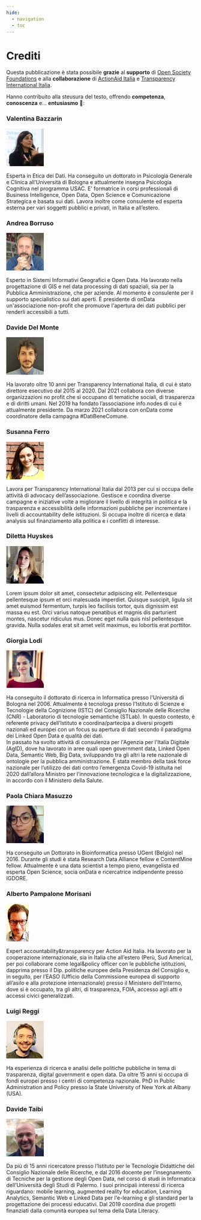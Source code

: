 ```yaml
---
hide:
  - navigation
  - toc
---
```


# Crediti



Questa pubblicazione è stata possibile **grazie** al **supporto** di [Open Society Foundations](https://www.opensocietyfoundations.org/) e alla **collaborazione** di [ActionAid Italia](https://www.actionaid.it/) e [Transparency International Italia](https://www.transparency.it/).

Hanno contribuito alla steusura del testo, offrendo **competenza**, **conoscenza** e... **entusiasmo** 🙏:

<div class="profilo">
<h3 class="nome">Valentina Bazzarin</h3>
<a href="https://twitter.com/VBazzarin"><img src="/images/people/valentina-bazzarin.jpg" class="foto-profilo"></a>
<p>Esperta in Etica dei Dati. Ha conseguito un dottorato in Psicologia Generale e Clinica all’Università di Bologna e attualmente insegna Psicologia Cognitiva nel programma USAC. E’ formatrice in corsi professionali di Business Intelligence, Open Data, Open Science e Comunicazione Strategica e basata sui dati. Lavora inoltre come consulente ed esperta esterna per vari soggetti pubblici e privati, in Italia e all’estero.</p>
</div>


<div class="profilo">
<h3 class="nome">Andrea Borruso</h3>
<a href="https://twitter.com/aborruso"><img src="/images/people/andrea-borruso.jpg" class="foto-profilo"></a>
<p>Esperto in Sistemi Informativi Geografici e Open Data. Ha lavorato nella progettazione di GIS e nel data processing di dati spaziali, sia per la Pubblica Amministrazione, che per aziende.
Al momento è consulente per il supporto specialistico sui dati aperti.
È presidente di onData un'associazione non-profit che promuove l'apertura dei dati pubblici per renderli accessibili a tutti.
</p>
</div>

<div class="profilo">
<h3 class="nome">Davide Del Monte</h3>
<a href="https://twitter.com/Davidovskij"><img src="/images/people/davide-del-monte.jpg" class="foto-profilo"></a>
<p>Ha lavorato oltre 10 anni per Transparency International Italia, di cui è stato direttore esecutivo dal 2015 al 2020. Dal 2021 collabora con diverse organizzazioni no profit che si occupano di tematiche sociali, di trasparenza e di diritti umani. Nel 2019 ha fondato l’associazione info.nodes di cui è attualmente presidente. Da marzo 2021 collabora con onData come coordinatore della campagna #DatiBeneComune.</p>
</div>

<div class="profilo">
<h3 class="nome">Susanna Ferro</h3>
<a href="https://www.linkedin.com/in/susanna-ferro"><img src="/images/people/susanna-ferro.jpg" class="foto-profilo"></a>
<p>Lavora per Transparency International Italia dal 2013 per cui si occupa delle attività di advocacy dell’associazione. Gestisce e coordina diverse campagne e iniziative volte a migliorare il livello di integrità in politica e la trasparenza e accessibilità delle informazioni pubbliche per incrementare i livelli di accountability delle istituzioni. Si occupa inoltre di ricerca e data analysis sul finanziamento alla politica e i conflitti di interesse.</p>
</div>



<div class="profilo">
<h3 class="nome">Diletta Huyskes</h3>
<a href="https://twitter.com/dilettahuyskes_"><img src="/images/people/diletta-huyskes.jpg" class="foto-profilo"></a>
<p>Lorem ipsum dolor sit amet, consectetur adipiscing elit. Pellentesque pellentesque ipsum et orci malesuada imperdiet. Quisque suscipit, ligula sit amet euismod fermentum, turpis leo facilisis tortor, quis dignissim est massa eu est. Orci varius natoque penatibus et magnis dis parturient montes, nascetur ridiculus mus. Donec eget nulla quis nisl pellentesque gravida. Nulla sodales erat sit amet velit maximus, eu lobortis erat porttitor.</p>
</div>

<div class="profilo">
<h3 class="nome">Giorgia Lodi</h3>
<a href="https://twitter.com/GiorgiaLodi"><img src="/images/people/giorgia-lodi.jpg" class="foto-profilo"></a>
<p>Ha conseguito il dottorato di ricerca in Informatica presso l'Università di Bologna nel 2006. Attualmente è tecnologa presso l'Istituto di Scienze e Tecnologie della Cognizione (ISTC) del Consiglio Nazionale delle Ricerche (CNR) - Laboratorio di tecnologie semantiche (STLab). In questo contesto, è referente privacy dell’Istituto e coordina/partecipa a diversi progetti nazionali ed europei con un focus su apertura di dati secondo il paradigma dei Linked Open Data e qualità dei dati.<br>
In passato ha svolto attività di consulenza per l'Agenzia per l'Italia Digitale (AgID), dove ha lavorato in aree quali open government data, Linked Open Data, Semantic Web, Big Data, sviluppando tra gli altri la rete nazionale di ontologie per la pubblica amministrazione. È stata membro della task force nazionale per l’utilizzo dei dati contro l’emergenza Covid-19 istituita nel 2020 dall’allora Ministro per l’innovazione tecnologica e la digitalizzazione, in accordo con il Ministero della Salute.</p>
</div>

<div class="profilo">
<h3 class="nome">Paola Chiara Masuzzo</h3>
<a href="https://twitter.com/pcmasuzzo"><img src="/images/people/paola-chiara-masuzzo.jpg" class="foto-profilo"></a>
<p>Ha conseguito un Dottorato in Bioinformatica presso UGent (Belgio) nel 2016. Durante gli studi è stata Research Data Alliance fellow e ContentMine fellow. Attualmente è una data scientist a tempo pieno, evangelista ed esperta Open Science, socia onData e ricercatrice indipendente presso IGDORE.</p>
</div>

<div class="profilo">
<h3 class="nome">Alberto Pampalone Morisani</h3>
<img src="/images/people/alberto-pampalone-morisani.jpg" class="foto-profilo">
<p>Expert accountability&transparency per Action Aid Italia. Ha lavorato per la cooperazione internazionale, sia in Italia che all’estero (Perù, Sud America), per poi collaborare come legal&policy officer con le pubbliche istituzioni, dapprima presso il Dip. politiche europee della Presidenza del Consiglio e, in seguito, per l’EASO (Ufficio della Commissione europea di supporto all’asilo e alla protezione internazionale) presso il Ministero dell’Interno, dove si è occupato, tra gli altri, di trasparenza, FOIA, accesso agli atti e accessi civici generalizzati.</p>
</div>


<div class="profilo">
<h3 class="nome">Luigi Reggi</h3>
<a href="https://twitter.com/luigireggi"><img src="/images/people/luigi-reggi.jpg" class="foto-profilo"></a>
<p>Ha esperienza di ricerca e analisi delle politiche pubbliche in tema di trasparenza, digital government e open data. Da oltre 15 anni si occupa di fondi europei presso i centri di competenza nazionale. PhD in Public Administration and Policy presso la State University of New York at Albany (USA).</p>
</div>

<div class="profilo">
<h3 class="nome">Davide Taibi</h3>
<a href="https://twitter.com/dataibi"><img src="/images/people/davide-taibi.jpg" class="foto-profilo"></a>
<p>Da più di 15 anni ricercatore presso l’Istituto per le Tecnologie Didattiche del Consiglio Nazionale delle Ricerche, e dal 2016 docente per l’insegnamento di Tecniche per la gestione degli Open Data, nel corso di studi in Informatica dell’Università degli Studi di Palermo. I suoi principali interessi di ricerca riguardano: mobile learning, augmented reality for education, Learning Analytics, Semantic Web e Linked Data per l'e-learning e gli standard per la progettazione dei processi educativi. Dal 2019 coordina due progetti finanziati dalla comunità europea sul tema della Data Literacy.</p>
<br>
<br>
</div>


